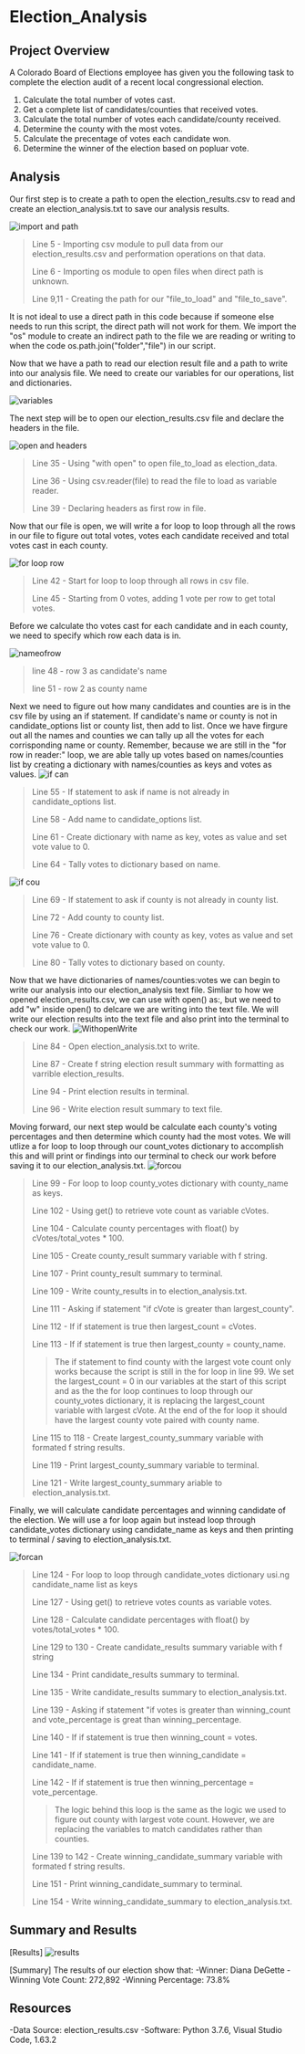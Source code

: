 # **Election_Analysis**

## **Project Overview**
A Colorado Board of Elections employee has given you the following task to complete the election audit of a recent local congressional election.

1. Calculate the total number of votes cast.
2. Get a complete list of candidates/counties that received votes.
3. Calculate the total number of votes each candidate/county received.
4. Determine the county with the most votes.
5. Calculate the precentage of votes each candidate won.
6. Determine the winner of the election based on popluar vote.

## **Analysis**

Our first step is to create a path to open the election_results.csv to read and create an election_analysis.txt to save our analysis results.

![import and path](https://github.com/QQrex/Election_Analysis/blob/main/Resources/import%20and%20paths.PNG)
>Line 5 - Importing csv module to pull data from our election_results.csv and performation operations on that data.
>
>Line 6 - Importing os module to open files when direct path is unknown.
>
>Line 9,11 - Creating the path for our "file_to_load" and "file_to_save".

It is not ideal to use a direct path in this code because if someone else needs to run this script, the direct path will not work for them. We import the "os" module to create an indirect path to the file we are reading or writing to when the code os.path.join("folder","file") in our script.


Now that we have a path to read our election result file and a path to write into our analysis file. We need to create our variables for our operations, list and dictionaries.

![variables](https://github.com/QQrex/Election_Analysis/blob/main/Resources/counter%20list%20dic.PNG)

The next step will be to open our election_results.csv file and declare the headers in the file.

![open and headers](https://github.com/QQrex/Election_Analysis/blob/main/Resources/With%20open%20and%20headers.PNG)
>Line 35 - Using "with open" to open file_to_load as election_data.
>
>Line 36 - Using csv.reader(file) to read the file to load as variable reader.
>
>Line 39 - Declaring headers as first row in file.

Now that our file is open, we will write a for loop to loop through all the rows in our file to figure out total votes, votes each candidate received and total votes cast in each county.

![for loop row](https://github.com/QQrex/Election_Analysis/blob/main/Resources/for%20row%20in%20reader.PNG)
>Line 42 - Start for loop to loop through all rows in csv file.
>
>Line 45 - Starting from 0 votes, adding 1 vote per row to get total votes.

Before we calculate tho votes cast for each candidate and in each county, we need to specify which row each data is in.

![nameofrow](https://github.com/QQrex/Election_Analysis/blob/main/Resources/name%20of%20rows.PNG)
>line 48 - row 3 as candidate's name
>
>line 51 - row 2 as county name

Next we need to figure out how many candidates and counties are is in the csv file by using an if statement. If candidate's name or county is not in candidate_options list or county list, then add to list. Once we have firgure out all the names and counties we can tally up all the votes for each corrisponding name or county. Remember, because we are still in the "for row in reader:" loop, we are able tally up votes based on names/counties list by creating a dictionary with names/counties as keys and votes as values.
![if can](https://github.com/QQrex/Election_Analysis/blob/main/Resources/if%20for%20can.PNG)
>Line 55 - If statement to ask if name is not already in candidate_options list.
>
>Line 58 - Add name to candidate_options list.
>
>Line 61 - Create dictionary with name as key, votes as value and set vote value to 0.
>
>Line 64 - Tally votes to dictionary based on name.
>

![if cou](https://github.com/QQrex/Election_Analysis/blob/main/Resources/if%20for%20cou.PNG)
>Line 69 - If statement to ask if county is not already in county list.
>
>Line 72 - Add county to county list.
>
>Line 76 - Create dictionary with county as key, votes as value and set vote value to 0.
>
>Line 80 - Tally votes to dictionary based on county.

Now that we have dictionaries of names/counties:votes we can begin to write our analysis into our election_analysis text file. Simliar to how we opened election_results.csv, we can use with open() as:, but we need to add "w" inside open() to delcare we are writing into the text file. We will write our election results into the text file and also print into the terminal to check our work.
![WithopenWrite](https://github.com/QQrex/Election_Analysis/blob/main/Resources/With%20open%20write%20and%20print%20election.PNG)
>Line 84 - Open election_analysis.txt to write.
>
>Line 87 - Create f string election result summary with formatting as varrible election_results.
>
>Line 94 - Print election results in terminal.
>
>Line 96 - Write election result summary to text file.


Moving forward, our next step would be calculate each county's voting percentages and then determine which county had the most votes. We will utlize a for loop to loop through our count_votes dictionary to accomplish this and will print or findings into our terminal to check our work before saving it to our election_analysis.txt.
![forcou](https://github.com/QQrex/Election_Analysis/blob/main/Resources/For%20county.PNG)
>Line 99 - For loop to loop county_votes dictionary with county_name as keys.
>
>Line 102 - Using get() to retrieve vote count as variable cVotes.
>
>Line 104 - Calculate county percentages with float() by cVotes/total_votes * 100.
>
>Line 105 - Create county_result summary variable with f string.
>
>Line 107 - Print county_result summary to terminal.
>
>Line 109 - Write county_results in to election_analysis.txt.
>
>Line 111 - Asking if statement "if cVote is greater than largest_county".
>
>Line 112 - If if statement is true then largest_count = cVotes.
>
>Line 113 - If if statement is true then largest_county = county_name.
>>
>>The if statement to find county with the largest vote count only works because the script is still in the for loop in line 99. We set the largest_count = 0 in our variables at the start of this script and as the the for loop continues to loop through our county_votes dictionary, it is replacing the largest_count variable with largest cVote. At the end of the for loop it should have the largest county vote paired with county name.
>
>Line 115 to 118 - Create largest_county_summary variable with formated f string results.
>
>Line 119 - Print largest_county_summary variable to terminal.
>
>Line 121 - Write largest_county_summary ariable to election_analysis.txt.
>

Finally, we will calculate candidate percentages and winning candidate of the election. We will use a for loop again but instead loop through candidate_votes dictionary using candidate_name as keys and then printing to terminal / saving to election_analysis.txt.

![forcan](https://github.com/QQrex/Election_Analysis/blob/main/Resources/for%20can.PNG)
>Line 124 - For loop to loop through candidate_votes dictionary usi.ng candidate_name list as keys
>
>Line 127 - Using get() to retrieve votes counts as variable votes.
>
>Line 128 - Calculate candidate percentages with float() by votes/total_votes * 100.
>
>Line 129 to 130 - Create candidate_results summary variable with f string
>
>Line 134 - Print candidate_results summary to terminal.
>
>Line 135 - Write candidate_results summary to election_analysis.txt.
>
>Line 139 - Asking if statement "if votes is greater than winning_count and vote_percentage is great than winning_percentage.
>
>Line 140 - If if statement is true then winning_count = votes.
>
>Line 141 - If if statement is true then winning_candidate = candidate_name.
>
>Line 142 - If if statement is true then winning_percentage = vote_percentage.
>
>>The logic behind this loop is the same as the logic we used to figure out county with largest vote count. However, we are replacing the variables to match candidates rather than counties.
>
>Line 139 to 142 - Create winning_candidate_summary variable with formated f string results.
>
>Line 151 - Print winning_candidate_summary to terminal.
>
>Line 154 - Write winning_candidate_summary to election_analysis.txt.
>

## Summary and Results

[Results]
![results](https://github.com/QQrex/Election_Analysis/blob/main/Resources/Terminal%20results.PNG)

[Summary]
The results of our election show that:
    -Winner: Diana DeGette
    -Winning Vote Count: 272,892
    -Winning Percentage: 73.8%
    
## **Resources**
-Data Source: election_results.csv
-Software: Python 3.7.6, Visual Studio Code, 1.63.2
